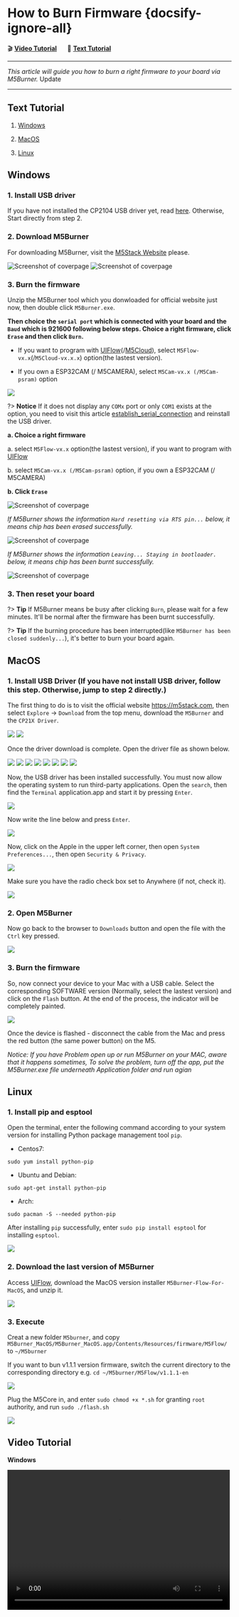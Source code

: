 # How to Burn Firmware {docsify-ignore-all}

<!-- **[Windows](#Windows)**&nbsp;&nbsp;&nbsp;&nbsp;&nbsp;&nbsp;**[MacOS](#MacOS)**&nbsp;&nbsp;&nbsp;&nbsp;&nbsp;&nbsp;**[Linux](#Linux)** -->

:clapper: **[Video Tutorial](#Video-Tutorial)**&nbsp;&nbsp;&nbsp;&nbsp;&nbsp;&nbsp;:memo: **[Text Tutorial](#Text-Tutorial)**

***

*This article will guide you how to burn a right firmware to your board via M5Burner.*
Update 
***

## Text Tutorial

1. [Windows](#Windows)

2. [MacOS](#MacOS)

3. [Linux](#Linux)

## Windows

### 1. Install USB driver

If you have not installed the CP2104 USB driver yet, read [here](en/related_documents/establish_serial_connection). Otherwise, Start directly from step 2.

### 2. Download M5Burner

For downloading M5Burner, visit the [M5Stack Website](http://www.m5stack.com) please.

<img src="assets/img/getting_started_pics/how_to_burn_firmware/download_M5Burner.webp" alt="Screenshot of coverpage" title="Cover page">

<img src="assets/img/getting_started_pics/how_to_burn_firmware/download_M5Burner_02.webp" alt="Screenshot of coverpage" title="Cover page">

### 3. Burn the firmware

Unzip the M5Burner tool which you donwloaded for official website just now, then double click `M5Burner.exe`.

**Then choice the `serial port` which is connected with your board and the `Baud` which is 921600 following below steps. Choice a right firmware, click `Erase` and then click `Burn`.**

- If you want to program with [UIFlow](http://flow.m5stack.com)(/[M5Cloud](http://cloud.m5stack.com)), select `M5Flow-vx.x`(/`M5Cloud-vx.x.x`) option(the lastest version).

- If you own a ESP32CAM (/ M5CAMERA), select `M5Cam-vx.x (/M5Cam-psram)` option


<img src="assets/img/getting_started_pics/how_to_burn_firmware/burn_flow_firmware.gif">

?> **Notice** If it does not display any ``COMx`` port or only ``COM1`` exists at the option, you need to visit this article [establish_serial_connection](/en/related_documents/establish_serial_connection) and reinstall the USB driver.

**a. Choice a right firmware**

a. select `M5Flow-vx.x` option(the lastest version), if you want to program with [UIFlow](http://flow.m5stack.com)

b. select `M5Cam-vx.x (/M5Cam-psram)` option, if you own a ESP32CAM (/ M5CAMERA)

**b. Click `Erase`**


<img src="assets/img/getting_started_pics/how_to_burn_firmware/burn_firmware_01.webp" alt="Screenshot of coverpage" title="Cover page">

*If M5Burner shows the information `Hard resetting via RTS pin...` below, it means chip has been erased successfully.*


<img src="assets/img/getting_started_pics/how_to_burn_firmware/burn_firmware_04.webp" alt="Screenshot of coverpage" title="Cover page">

*If M5Burner shows the information `Leaving... Staying in bootloader.` below, it means chip has been burnt successfully.*


<img src="assets/img/getting_started_pics/how_to_burn_firmware/burn_firmware_05.webp" alt="Screenshot of coverpage" title="Cover page">

### 3. Then reset your board

?> **Tip**
If M5Burner means be busy after clicking `Burn`, please wait for a few minutes. It'll be normal after the firmware has been burnt successfully.

?> **Tip** If the burning procedure has been interrupted(like `M5Burner has been closed suddenly...`), it's better to burn your board again.

## MacOS

### 1. Install USB Driver (If you have not install USB driver, follow this step. Otherwise, jump to step 2 directly.)

The first thing to do is to visit the official website https://m5stack.com, then select `Explore` -> `Download` from the top menu, download the `M5Burner` and the `CP21X Driver`.

<img src="assets/img/getting_started_pics/how_to_burn_firmware/burn_firmware_mac_01.webp">

<img src="assets/img/getting_started_pics/how_to_burn_firmware/burn_firmware_mac_02.webp">

Once the driver download is complete. Open the driver file as shown below.

<img src="assets/img/getting_started_pics/how_to_burn_firmware/burn_firmware_mac_03.webp">

<img src="assets/img/getting_started_pics/how_to_burn_firmware/burn_firmware_mac_04.webp">

<img src="assets/img/getting_started_pics/how_to_burn_firmware/burn_firmware_mac_05.webp">

<img src="assets/img/getting_started_pics/how_to_burn_firmware/burn_firmware_mac_06.webp">

<img src="assets/img/getting_started_pics/how_to_burn_firmware/burn_firmware_mac_07.webp">

<img src="assets/img/getting_started_pics/how_to_burn_firmware/burn_firmware_mac_08.webp">

<img src="assets/img/getting_started_pics/how_to_burn_firmware/burn_firmware_mac_09.webp">

<img src="assets/img/getting_started_pics/how_to_burn_firmware/burn_firmware_mac_10.webp">

Now, the USB driver has been installed successfully. You must now allow the operating system to run third-party applications. Open the `search`, then find the `Terminal` application.app and start it by pressing `Enter`.

<img src="assets/img/getting_started_pics/how_to_burn_firmware/burn_firmware_mac_11.webp">

Now write the line below and press `Enter`.

<img src="assets/img/getting_started_pics/how_to_burn_firmware/burn_firmware_mac_12.webp">

Now, click on the Apple in the upper left corner, then open `System Preferences...`, then open `Security & Privacy`.

<img src="assets/img/getting_started_pics/how_to_burn_firmware/burn_firmware_mac_13.webp">

Make sure you have the radio check box set to Anywhere (if not, check it).

<img src="assets/img/getting_started_pics/how_to_burn_firmware/burn_firmware_mac_14.webp">

### 2. Open M5Burner

Now go back to the browser to `Downloads` button and open the file with the `Ctrl` key pressed.


<img src="assets/img/getting_started_pics/how_to_burn_firmware/burn_firmware_mac_15.webp">

### 3. Burn the firmware

So, now connect your device to your Mac with a USB cable. Select the corresponding SOFTWARE version (Normally, select the lastest version) and click on the `Flash` button. At the end of the process, the indicator will be completely painted.

<img src="assets/img/getting_started_pics/how_to_burn_firmware/burn_firmware_mac_16.webp">

Once the device is flashed - disconnect the cable from the Mac and press the red button (the same power button) on the M5.

*Notice: If you have Problem open up or run M5Burner on your MAC, aware that it happens sometimes, To solve the problem, turn off the app, put the M5Burner.exe file underneath Application folder and run agian*

## Linux

### 1. Install pip and esptool

Open the terminal, enter the following command according to your system version for installing Python package management tool `pip`.

* Centos7:

```clike
sudo yum install python-pip
```

* Ubuntu and Debian:

```clike
sudo apt-get install python-pip
```

* Arch:

```sclike
sudo pacman -S --needed python-pip
```

After installing `pip` successfully, enter `sudo pip install esptool` for installing `esptool`.

<img src="assets/img/getting_started_pics/how_to_burn_firmware/burn_firmware_11.webp">

### 2. Download the last version of M5Burner

Access [UIFlow](http://www.m5stack.com), download the MacOS version installer `M5Burner-Flow-For-MacOS`, and unzip it.

<img src="assets/img/getting_started_pics/how_to_burn_firmware/burn_firmware_10.webp">

### 3. Execute

Creat a new folder `M5burner`, and copy `M5Burner_MacOS/M5Burner_MacOS.app/Contents/Resources/firmware/M5Flow/` to `~/M5burner`

If you want to bun v1.1.1 version firmware, switch the current directory to the corresponding directory e.g. `cd ~/M5burner/M5Flow/v1.1.1-en`

<img src="assets/img/getting_started_pics/how_to_burn_firmware/burn_firmware_13.webp">

Plug the M5Core in, and enter `sudo chmod +x *.sh` for granting `root` authority, and run `sudo ./flash.sh`

<img src="assets/img/getting_started_pics/how_to_burn_firmware/burn_firmware_12.webp">

## Video Tutorial

**Windows**

<video width="500" height="315" controls>
    <source src="https://m5stack.oss-cn-shenzhen.aliyuncs.com/video/%E6%95%99%E7%A8%8B/Firmware%20Upgrade/A1%20-%20Firmware%20Upgrade.mp4" type="video/mp4">
</video>